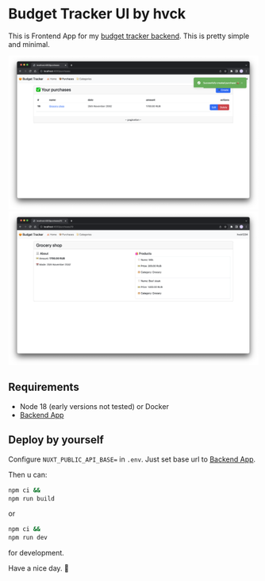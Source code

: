 # Budget Tracker UI by hvck 

This is Frontend App for my [budget tracker backend](https://github.com/hvckdev/budget-tracker-backend). This is pretty simple and minimal.

![image 1](.github/img1.png)
![image 1](.github/img2.png)

## Requirements
- Node 18 (early versions not tested) or Docker
- [Backend App](https://github.com/hvckdev/budget-tracker-backend)

## Deploy by yourself 
Configure `NUXT_PUBLIC_API_BASE=` in `.env`. Just set base url to [Backend App](https://github.com/hvckdev/budget-tracker-backend).

Then u can:

```bash
npm ci && 
npm run build
```

or

```bash
npm ci && 
npm run dev
```

for development.

Have a nice day. 💖